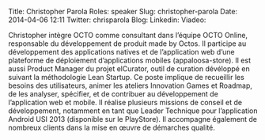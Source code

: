 Title: Christopher Parola
Roles: speaker
Slug: christopher-parola
Date: 2014-04-06 12:11
Twitter: chrisparola
Blog: 
Linkedin: 
Viadeo:


Christopher intègre OCTO comme consultant dans l’équipe OCTO Online, responsable du développement de produit made by Octos. 
Il participe au développement des applications natives et de l’application web d’une plateforme de déploiement d’applications mobiles (appaloosa-store).
Il est aussi Product Manager du projet elCurator, outil de curation dévéloppé en suivant la méthodologie Lean Startup. 
Ce poste implique de recueillir les besoins des utilisateurs, animer les ateliers Innovation Games et Roadmap, de les analyser, spécifier, et de contribuer au développement de l’application web et mobile.
Il réalise plusieurs missions de conseil et de développement, notamment en tant que Leader Technique pour l’application Android USI 2013 (disponible sur le PlayStore). 
Il accompagne également de nombreux clients dans la mise en œuvre de démarches qualité.


